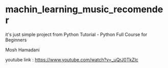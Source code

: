 # machin_learning_music_recomender

it's just simple project from 
Python Tutorial - Python Full Course for Beginners


Mosh Hamadani

youtube link : https://www.youtube.com/watch?v=_uQrJ0TkZlc
